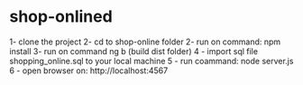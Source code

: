 # shop-onlined

1- clone the project
2- cd to shop-online folder
2- run on command: npm install
3- run on command ng b (build dist folder)
4 - import sql file shopping_online.sql to your local machine 
5 - run coammand: node server.js
6 - open browser on: http://localhost:4567
